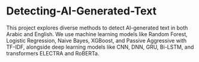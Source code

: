 # Detecting-AI-Generated-Text
 This project explores diverse methods to detect AI-generated text in both Arabic and English. We use machine learning models like Random Forest, Logistic Regression, Naive Bayes, XGBoost, and Passive Aggressive with TF-IDF, alongside deep learning models like CNN, DNN, GRU, Bi-LSTM, and transformers ELECTRA and RoBERTa.
